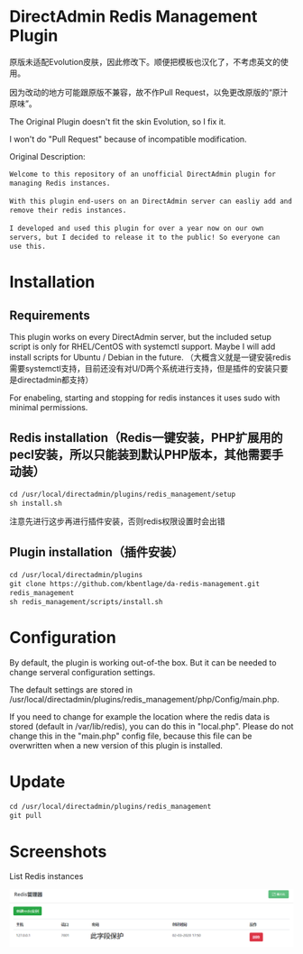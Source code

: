 # DirectAdmin Redis Management Plugin
原版未适配Evolution皮肤，因此修改下。顺便把模板也汉化了，不考虑英文的使用。

因为改动的地方可能跟原版不兼容，故不作Pull Request，以免更改原版的“原汁原味”。

The Original Plugin doesn't fit the skin Evolution, so I fix it.

I won't do "Pull Request" because of incompatible modification.

Original Description:
```
Welcome to this repository of an unofficial DirectAdmin plugin for managing Redis instances. 

With this plugin end-users on an DirectAdmin server can easliy add and remove their redis instances.

I developed and used this plugin for over a year now on our own servers, but I decided to release it to the public! So everyone can use this.
```

# Installation
## Requirements
This plugin works on every DirectAdmin server, but the included setup script is only for RHEL/CentOS with systemctl support. Maybe I will add install scripts for Ubuntu / Debian in the future. （大概含义就是一键安装redis需要systemctl支持，目前还没有对U/D两个系统进行支持，但是插件的安装只要是directadmin都支持）

For enabeling, starting and stopping for redis instances it uses sudo with minimal permissions.

## Redis installation（Redis一键安装，PHP扩展用的pecl安装，所以只能装到默认PHP版本，其他需要手动装）
```
cd /usr/local/directadmin/plugins/redis_management/setup
sh install.sh
```
注意先进行这步再进行插件安装，否则redis权限设置时会出错

## Plugin installation（插件安装）
```
cd /usr/local/directadmin/plugins
git clone https://github.com/kbentlage/da-redis-management.git redis_management
sh redis_management/scripts/install.sh
```

# Configuration
By default, the plugin is working out-of-the box. But it can be needed to change serveral configuration settings.

The default settings are stored in /usr/local/directadmin/plugins/redis_management/php/Config/main.php.

If you need to change for example the location where the redis data is stored (default in /var/lib/redis), you can do this in "local.php". Please do not change this in the "main.php" config file, because this file can be overwritten when a new version of this plugin is installed.

# Update
```
cd /usr/local/directadmin/plugins/redis_management
git pull
```

# Screenshots
List Redis instances

![List Redis instances](https://raw.githubusercontent.com/moqiaoduo/da-redis-management/master/screenshots/list.png)